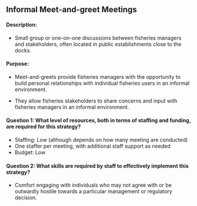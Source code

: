 ## Informal Meet-and-greet Meetings
#### Description: 
- Small group or one-on-one discussions between fisheries managers and stakeholders, often located in public establishments close to the docks.

#### Purpose:
-   Meet-and-greets provide fisheries managers with the opportunity to build personal relationships with individual fisheries users in an informal environment.

-   They allow fisheries stakeholders to share concerns and input with fisheries managers in an informal environment.

#### Question 1: What level of resources, both in terms of staffing and funding, are required for this strategy?
-	Staffing: Low (although depends on how many meeting are conducted)
  -	One staffer per meeting, with additional staff support as needed
-	Budget: Low

#### Question 2: What skills are required by staff to effectively implement this strategy?
-	Comfort engaging with individuals who may not agree with or be outwardly hostile towards a particular management or regulatory decision.

